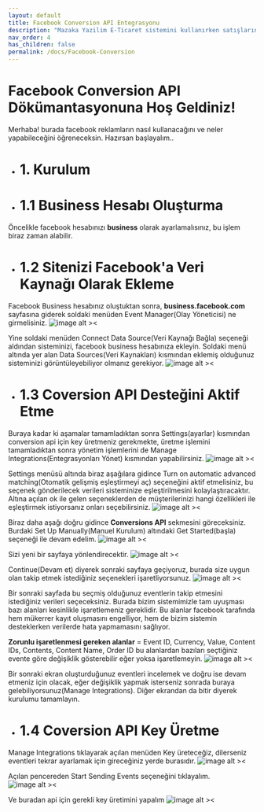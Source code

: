 ```yaml
---
layout: default
title: Facebook Conversion API Entegrasyonu
description: "Mazaka Yazilim E-Ticaret sistemini kullanırken satışlarınızı ve ürün fiyatları üzerindeki hakimiyetinizi arttırmanız kullanabileceğiniz bir platform olan facebook business ile bağlantı kurulması ve reklam sisteminin yönetilmesi için gerekli dökümanlar."
nav_order: 4
has_children: false
permalink: /docs/Facebook-Conversion
---
```


# Facebook Conversion API Dökümantasyonuna Hoş Geldiniz!



Merhaba! burada facebook reklamların nasıl kullanacağını ve neler yapabileceğini öğreneceksin. Hazırsan başlayalım..



+ # 1. Kurulum



+ # 1.1 Business Hesabı Oluşturma
Öncelikle facebook hesabınızı **business** olarak ayarlamalısınız, bu işlem biraz zaman alabilir. 



+ # 1.2 Sitenizi Facebook'a Veri Kaynağı Olarak Ekleme
Facebook Business hesabınız oluştuktan sonra, **business.facebook.com** sayfasına giderek soldaki menüden Event Manager(Olay Yöneticisi) ne girmelisiniz.
![image alt ><](https://user-images.githubusercontent.com/63093864/176864198-910d15cd-7849-4aa2-b683-f156c08a033c.png)
 
 
 
Yine soldaki menüden Connect Data Source(Veri Kaynağı Bağla) seçeneği aldından sisteminizi, facebook business hesabınıza ekleyin. Soldaki menü altında yer alan Data Sources(Veri Kaynakları) kısmından eklemiş olduğunuz sisteminizi görüntüleyebiliyor olmanız gerekiyor.
![image alt ><](https://user-images.githubusercontent.com/63093864/176868111-e51abdf8-0abb-4fae-b158-937d76427361.png)



+ # 1.3 Coversion API Desteğini Aktif Etme
Buraya kadar ki aşamalar tamamladıktan sonra Settings(ayarlar) kısmından conversion api için key üretmeniz gerekmekte, üretme işlemini tamamladıktan sonra yönetim işlemlerini de Manage Integrations(Entegrasyonları Yönet) kısmından yapabilirsiniz.
![image alt ><](https://user-images.githubusercontent.com/63093864/176888018-7d3daa49-fa72-4465-ba70-a35729d7b382.png)



Settings menüsü altında biraz aşağılara gidince Turn on automatic advanced matching(Otomatik gelişmiş eşleştirmeyi aç) seçeneğini aktif etmelisiniz, bu seçenek gönderilecek verileri sisteminize eşleştirilmesini kolaylaştıracaktır. Altına açılan ok ile gelen seçeneklerden de müşterilerinizi hangi özellikleri ile eşleştirmek istiyorsanız onları seçebilirsiniz.
 ![image alt ><](https://user-images.githubusercontent.com/63093864/176888836-7734c70c-d386-470d-9298-4ba13f3f3981.png)



Biraz daha aşağı doğru gidince **Conversions API** sekmesini göreceksiniz. Burdaki Set Up Manually(Manuel Kurulum) altındaki Get Started(başla) seçeneği ile devam edelim.
![image alt ><](https://user-images.githubusercontent.com/63093864/176889037-4d4a036c-9cc3-402e-ac32-790c7cf49a4e.png)



Sizi yeni bir sayfaya yönlendirecektir.
![image alt ><](https://user-images.githubusercontent.com/63093864/176889339-d1a2bd56-2324-4bf8-8401-59d10e1c0e6e.png)


Continue(Devam et) diyerek sonraki sayfaya geçiyoruz, burada size uygun olan takip etmek istediğiniz seçenekleri işaretliyorsunuz.
![image alt ><](https://user-images.githubusercontent.com/63093864/176889766-f076a125-23f5-4cbf-85b3-279973575936.png)



Bir sonraki sayfada bu seçmiş olduğunuz eventlerin takip etmesini istediğiniz verileri seçeceksiniz. Burada bizim sistemimizle tam uyuşması bazı alanları kesinlikle işaretlemeniz gereklidir. Bu alanlar facebook tarafında hem mükerrer kayıt oluşmasını engelliyor, hem de bizim sistemin desteklerken verilerde hata yapmamasını sağlıyor.


**Zorunlu işaretlenmesi gereken alanlar** = Event ID, Currency, Value, Content IDs, Contents, Content Name, Order ID bu alanlardan bazıları seçtiğiniz evente göre değişiklik gösterebilir eğer yoksa işaretlemeyin.
![image alt ><](https://user-images.githubusercontent.com/63093864/176890570-69f99f7e-fa24-41a8-9b99-2a4ca717867a.png)


Bir sonraki ekran oluşturduğunuz eventleri incelemek ve doğru ise devam etmeniz için olacak, eğer değişiklik yapmak isterseniz sonrada buraya gelebiliyorsunuz(Manage Integrations). Diğer ekrandan da bitir diyerek kurulumu tamamlayın.



+ # 1.4 Coversion API Key Üretme
Manage Integrations tıklayarak açılan menüden Key üreteceğiz, dilerseniz eventleri tekrar ayarlamak için gireceğiniz yerde burasıdır.
![image alt ><](https://user-images.githubusercontent.com/63093864/176891009-c8c69603-643d-4e69-b3df-4b70cc863cdf.png)


Açılan pencereden Start Sending Events seçeneğini tıklayalım.
![image alt ><](https://user-images.githubusercontent.com/63093864/176891365-67fe0dc8-f515-4f8f-9b76-8615aba62977.png)

Ve buradan api için gerekli key üretimini yapalım
![image alt ><](https://user-images.githubusercontent.com/63093864/176891444-5c03ab27-0fa9-415b-b4e9-8d3a3c2e47b2.png)


 
